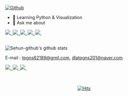 <a href='https://github.com/Sehun-github?tab=repositories'>
  
![Github](https://capsule-render.vercel.app/api?type=slice&color=&height=330&section=header&text=Welcom&fontSize=80&rotate=20&animation=fadeIn&fontAlign=70&fontAlignY=28&desc=Sehun's%20Github&descSize=25&descAlign=83&descAlignY=43)
  
</a>

- 🌱 Learning Python & Visualization
- 💬 Ask me about

<a href='https://www.python.org/'>
 <img src="https://img.shields.io/badge/Python-3776AB?style=flat-square&logo=Python&logoColor=white"/>&nbsp;
</a>
<a href='https://jupyter.org/'>
<img src="https://img.shields.io/badge/Jupyter-F37626?style=flat-square&logo=Jupyter&logoColor=white"/>&nbsp;
</a>
<a href='https://github.com/'>
<img src="https://img.shields.io/badge/GitHub-181717?style=flat-square&logo=GitHub&logoColor=white"/>&nbsp;
</a>
<a href='https://www.tableau.com/'>
<img src="https://img.shields.io/badge/Tableau-E97627?style=flat-square&logo=Tableau&logoColor=white"/>&nbsp;
</a>
<a href='https://www.mysql.com/'>
<img src="https://img.shields.io/badge/MySQL-4479A1?style=flat-square&logo=MySQL&logoColor=white"/>&nbsp;<br>
</a><br>

![Sehun-github's github stats](https://github-readme-stats.vercel.app/api?username=Sehun-github&show_icons=true)

E-mail : tpgns62189@gmil.com, dlatpgns201@naver.com <br>

<a href='https://slack.com/intl/ko-kr/'>
<img src="https://img.shields.io/badge/Slack-4A154B?style=flat-square&logo=Slack&logoColor=white"/>&nbsp;
</a>
<a href='https://mail.google.com/'>
<img src="https://img.shields.io/badge/Google-4285F4?style=flat-square&logo=Google&logoColor=white"/>&nbsp;
</a>
<a href='https://mail.naver.com/'>
<img src="https://img.shields.io/badge/Naver-03C75A?style=flat-square&logo=Naver&logoColor=white"/>&nbsp;
</a>
<br><br><br>

<div align=center>
  
[![Hits](https://hits.seeyoufarm.com/api/count/incr/badge.svg?url=https://github.com/Sehun-github)](https://hits.seeyoufarm.com)
  
</div>
  
  
<!--
**Sehun-github/Sehun-github** is a ✨ _special_ ✨ repository because its `README.md` (this file) appears on your GitHub profile.

Here are some ideas to get you started:

- 🔭 I’m currently working on ...
- 🌱 I’m currently learning ...
- 👯 I’m looking to collaborate on ...
- 🤔 I’m looking for help with ...
- 💬 Ask me about ...
- 📫 How to reach me: ...
- 😄 Pronouns: ...
- ⚡ Fun fact: ...
-->
